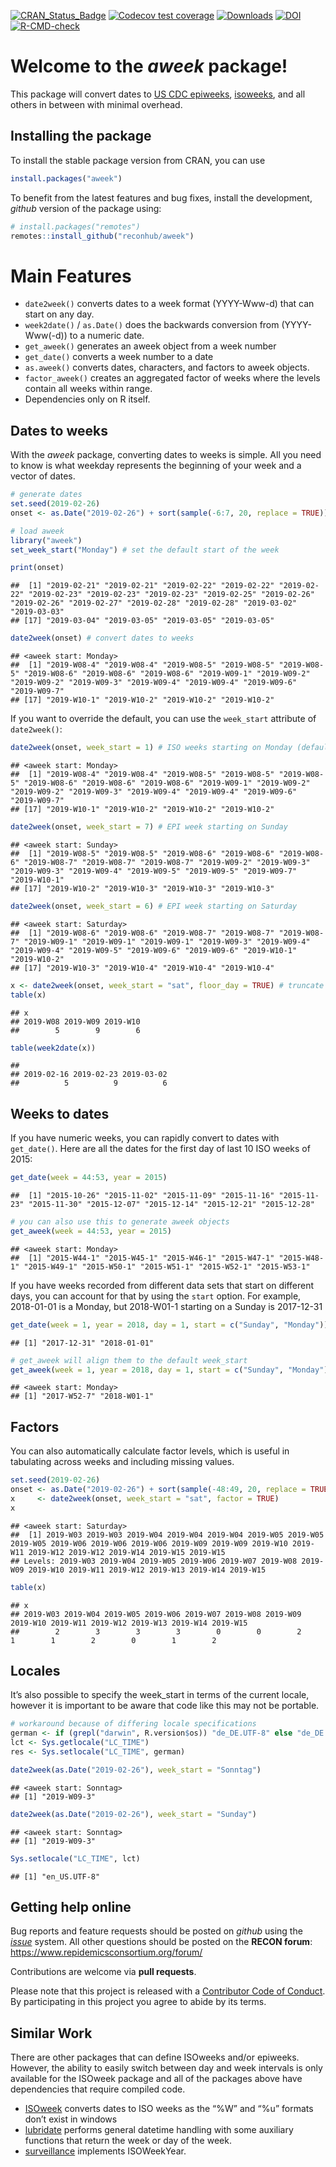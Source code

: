 
<!-- badges: start -->

[![CRAN\_Status\_Badge](https://www.r-pkg.org/badges/version-ago/aweek)](https://cran.r-project.org/package=aweek)
[![Codecov test
coverage](https://codecov.io/gh/reconhub/aweek/branch/master/graph/badge.svg)](https://codecov.io/gh/reconhub/aweek?branch=master)
[![Downloads](https://cranlogs.r-pkg.org/badges/grand-total/aweek?color=ff69b4)](https://cran.r-project.org/package=aweek)
[![DOI](https://zenodo.org/badge/172648833.svg)](https://zenodo.org/badge/latestdoi/172648833)
[![R-CMD-check](https://github.com/zkamvar/aweek/workflows/R-CMD-check/badge.svg)](https://github.com/zkamvar/aweek/actions)
<!-- badges: end -->

# Welcome to the *aweek* package\!

This package will convert dates to [US CDC
epiweeks](https://wwwn.cdc.gov/nndss/document/MMWR_Week_overview.pdf),
[isoweeks](https://en.wikipedia.org/wiki/ISO_week_date), and all others
in between with minimal overhead.

## Installing the package

To install the stable package version from CRAN, you can use

``` r
install.packages("aweek")
```

To benefit from the latest features and bug fixes, install the
development, *github* version of the package using:

``` r
# install.packages("remotes")
remotes::install_github("reconhub/aweek")
```

# Main Features

  - `date2week()` converts dates to a week format (YYYY-Www-d) that can
    start on any day.
  - `week2date()` / `as.Date()` does the backwards conversion from
    (YYYY-Www(-d)) to a numeric date.
  - `get_aweek()` generates an aweek object from a week number
  - `get_date()` converts a week number to a date
  - `as.aweek()` converts dates, characters, and factors to aweek
    objects.
  - `factor_aweek()` creates an aggregated factor of weeks where the
    levels contain all weeks within range.
  - Dependencies only on R itself.

<!-- -->

## Dates to weeks

With the *aweek* package, converting dates to weeks is simple. All you
need to know is what weekday represents the beginning of your week and a
vector of dates.

``` r
# generate dates
set.seed(2019-02-26)
onset <- as.Date("2019-02-26") + sort(sample(-6:7, 20, replace = TRUE))

# load aweek
library("aweek")
set_week_start("Monday") # set the default start of the week

print(onset)
```

    ##  [1] "2019-02-21" "2019-02-21" "2019-02-22" "2019-02-22" "2019-02-22" "2019-02-23" "2019-02-23" "2019-02-23" "2019-02-25" "2019-02-26" "2019-02-26" "2019-02-27" "2019-02-28" "2019-02-28" "2019-03-02" "2019-03-03"
    ## [17] "2019-03-04" "2019-03-05" "2019-03-05" "2019-03-05"

``` r
date2week(onset) # convert dates to weeks
```

    ## <aweek start: Monday>
    ##  [1] "2019-W08-4" "2019-W08-4" "2019-W08-5" "2019-W08-5" "2019-W08-5" "2019-W08-6" "2019-W08-6" "2019-W08-6" "2019-W09-1" "2019-W09-2" "2019-W09-2" "2019-W09-3" "2019-W09-4" "2019-W09-4" "2019-W09-6" "2019-W09-7"
    ## [17] "2019-W10-1" "2019-W10-2" "2019-W10-2" "2019-W10-2"

If you want to override the default, you can use the `week_start`
attribute of `date2week()`:

``` r
date2week(onset, week_start = 1) # ISO weeks starting on Monday (default)
```

    ## <aweek start: Monday>
    ##  [1] "2019-W08-4" "2019-W08-4" "2019-W08-5" "2019-W08-5" "2019-W08-5" "2019-W08-6" "2019-W08-6" "2019-W08-6" "2019-W09-1" "2019-W09-2" "2019-W09-2" "2019-W09-3" "2019-W09-4" "2019-W09-4" "2019-W09-6" "2019-W09-7"
    ## [17] "2019-W10-1" "2019-W10-2" "2019-W10-2" "2019-W10-2"

``` r
date2week(onset, week_start = 7) # EPI week starting on Sunday
```

    ## <aweek start: Sunday>
    ##  [1] "2019-W08-5" "2019-W08-5" "2019-W08-6" "2019-W08-6" "2019-W08-6" "2019-W08-7" "2019-W08-7" "2019-W08-7" "2019-W09-2" "2019-W09-3" "2019-W09-3" "2019-W09-4" "2019-W09-5" "2019-W09-5" "2019-W09-7" "2019-W10-1"
    ## [17] "2019-W10-2" "2019-W10-3" "2019-W10-3" "2019-W10-3"

``` r
date2week(onset, week_start = 6) # EPI week starting on Saturday
```

    ## <aweek start: Saturday>
    ##  [1] "2019-W08-6" "2019-W08-6" "2019-W08-7" "2019-W08-7" "2019-W08-7" "2019-W09-1" "2019-W09-1" "2019-W09-1" "2019-W09-3" "2019-W09-4" "2019-W09-4" "2019-W09-5" "2019-W09-6" "2019-W09-6" "2019-W10-1" "2019-W10-2"
    ## [17] "2019-W10-3" "2019-W10-4" "2019-W10-4" "2019-W10-4"

``` r
x <- date2week(onset, week_start = "sat", floor_day = TRUE) # truncate to just the weeks
table(x)
```

    ## x
    ## 2019-W08 2019-W09 2019-W10 
    ##        5        9        6

``` r
table(week2date(x))
```

    ## 
    ## 2019-02-16 2019-02-23 2019-03-02 
    ##          5          9          6

## Weeks to dates

If you have numeric weeks, you can rapidly convert to dates with
`get_date()`. Here are all the dates for the first day of last 10 ISO
weeks of 2015:

``` r
get_date(week = 44:53, year = 2015)
```

    ##  [1] "2015-10-26" "2015-11-02" "2015-11-09" "2015-11-16" "2015-11-23" "2015-11-30" "2015-12-07" "2015-12-14" "2015-12-21" "2015-12-28"

``` r
# you can also use this to generate aweek objects
get_aweek(week = 44:53, year = 2015)
```

    ## <aweek start: Monday>
    ##  [1] "2015-W44-1" "2015-W45-1" "2015-W46-1" "2015-W47-1" "2015-W48-1" "2015-W49-1" "2015-W50-1" "2015-W51-1" "2015-W52-1" "2015-W53-1"

If you have weeks recorded from different data sets that start on
different days, you can account for that by using the `start` option.
For example, 2018-01-01 is a Monday, but 2018-W01-1 starting on a Sunday
is 2017-12-31

``` r
get_date(week = 1, year = 2018, day = 1, start = c("Sunday", "Monday"))
```

    ## [1] "2017-12-31" "2018-01-01"

``` r
# get_aweek will align them to the default week_start
get_aweek(week = 1, year = 2018, day = 1, start = c("Sunday", "Monday"))
```

    ## <aweek start: Monday>
    ## [1] "2017-W52-7" "2018-W01-1"

## Factors

You can also automatically calculate factor levels, which is useful in
tabulating across weeks and including missing values.

``` r
set.seed(2019-02-26)
onset <- as.Date("2019-02-26") + sort(sample(-48:49, 20, replace = TRUE))
x     <- date2week(onset, week_start = "sat", factor = TRUE)
x
```

    ## <aweek start: Saturday>
    ##  [1] 2019-W03 2019-W03 2019-W04 2019-W04 2019-W04 2019-W05 2019-W05 2019-W05 2019-W06 2019-W06 2019-W06 2019-W09 2019-W09 2019-W10 2019-W11 2019-W12 2019-W12 2019-W14 2019-W15 2019-W15
    ## Levels: 2019-W03 2019-W04 2019-W05 2019-W06 2019-W07 2019-W08 2019-W09 2019-W10 2019-W11 2019-W12 2019-W13 2019-W14 2019-W15

``` r
table(x)
```

    ## x
    ## 2019-W03 2019-W04 2019-W05 2019-W06 2019-W07 2019-W08 2019-W09 2019-W10 2019-W11 2019-W12 2019-W13 2019-W14 2019-W15 
    ##        2        3        3        3        0        0        2        1        1        2        0        1        2

## Locales

It’s also possible to specify the week\_start in terms of the current
locale, however it is important to be aware that code like this may not
be portable.

``` r
# workaround because of differing locale specifications
german <- if (grepl("darwin", R.version$os)) "de_DE.UTF-8" else "de_DE.utf8"
lct <- Sys.getlocale("LC_TIME")
res <- Sys.setlocale("LC_TIME", german)

date2week(as.Date("2019-02-26"), week_start = "Sonntag")
```

    ## <aweek start: Sonntag>
    ## [1] "2019-W09-3"

``` r
date2week(as.Date("2019-02-26"), week_start = "Sunday")
```

    ## <aweek start: Sonntag>
    ## [1] "2019-W09-3"

``` r
Sys.setlocale("LC_TIME", lct)
```

    ## [1] "en_US.UTF-8"

## Getting help online

Bug reports and feature requests should be posted on *github* using the
[*issue*](https://github.com/reconhub/aweek/issues) system. All other
questions should be posted on the **RECON forum**: <br>
<https://www.repidemicsconsortium.org/forum/>

Contributions are welcome via **pull requests**.

Please note that this project is released with a [Contributor Code of
Conduct](CONDUCT.md). By participating in this project you agree to
abide by its terms.

## Similar Work

There are other packages that can define ISOweeks and/or epiweeks.
However, the ability to easily switch between day and week intervals is
only available for the ISOweek package and all of the packages above
have dependencies that require compiled code.

  - [ISOweek](https://cran.r-project.org/package=ISOweek) converts dates
    to ISO weeks as the “%W” and “%u” formats don’t exist in windows
  - [lubridate](https://github.com/tidyverse/lubridate) performs general
    datetime handling with some auxiliary functions that return the week
    or day of the week.
  - [surveillance](https://surveillance.r-forge.r-project.org/)
    implements ISOWeekYear.
